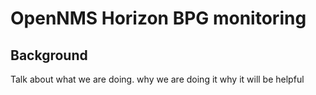 # OpenNMS Horizon BPG  monitoring 

## Background 
Talk about what we are doing.
why we are doing it 
why it will be helpful 









